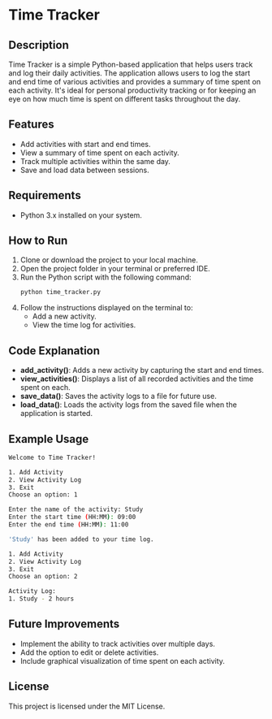 # Time Tracker

## Description
Time Tracker is a simple Python-based application that helps users track and log their daily activities. The application allows users to log the start and end time of various activities and provides a summary of time spent on each activity. It's ideal for personal productivity tracking or for keeping an eye on how much time is spent on different tasks throughout the day.

## Features
- Add activities with start and end times.
- View a summary of time spent on each activity.
- Track multiple activities within the same day.
- Save and load data between sessions.

## Requirements
- Python 3.x installed on your system.

## How to Run
1. Clone or download the project to your local machine.
2. Open the project folder in your terminal or preferred IDE.
3. Run the Python script with the following command:
   ```bash
   python time_tracker.py
   ```
4. Follow the instructions displayed on the terminal to:
   - Add a new activity.
   - View the time log for activities.

## Code Explanation
- **add_activity()**: Adds a new activity by capturing the start and end times.
- **view_activities()**: Displays a list of all recorded activities and the time spent on each.
- **save_data()**: Saves the activity logs to a file for future use.
- **load_data()**: Loads the activity logs from the saved file when the application is started.

## Example Usage

```bash
Welcome to Time Tracker!

1. Add Activity
2. View Activity Log
3. Exit
Choose an option: 1

Enter the name of the activity: Study
Enter the start time (HH:MM): 09:00
Enter the end time (HH:MM): 11:00

'Study' has been added to your time log.

1. Add Activity
2. View Activity Log
3. Exit
Choose an option: 2

Activity Log:
1. Study - 2 hours
```

## Future Improvements
- Implement the ability to track activities over multiple days.
- Add the option to edit or delete activities.
- Include graphical visualization of time spent on each activity.

## License
This project is licensed under the MIT License.
